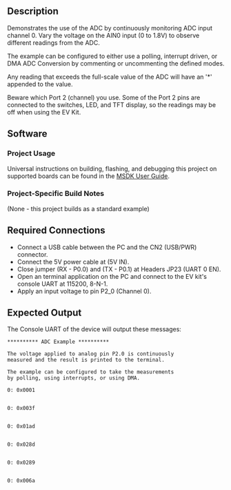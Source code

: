 ## Description

Demonstrates the use of the ADC by continuously monitoring ADC input channel 0.  Vary the voltage on the AIN0 input (0 to 1.8V) to observe different readings from the ADC.

The example can be configured to either use a polling, interrupt driven, or DMA ADC Conversion by commenting or uncommenting the defined modes.

Any reading that exceeds the full-scale value of the ADC will have an '*' appended to the value.

Beware which Port 2 (channel) you use. Some of the Port 2 pins are connected to the switches, LED, and TFT display, so the readings may be off when using the EV Kit.

## Software

### Project Usage

Universal instructions on building, flashing, and debugging this project on supported boards can be found in the [MSDK User Guide](https://analog-devices-msdk.github.io/msdk/USERGUIDE/).

### Project-Specific Build Notes

(None - this project builds as a standard example)

## Required Connections

-   Connect a USB cable between the PC and the CN2 (USB/PWR) connector.
-   Connect the 5V power cable at (5V IN).
-   Close jumper (RX - P0.0) and (TX - P0.1) at Headers JP23 (UART 0 EN).
-   Open an terminal application on the PC and connect to the EV kit's console UART at 115200, 8-N-1.
-   Apply an input voltage to pin P2_0 (Channel 0).

## Expected Output

The Console UART of the device will output these messages:

```
********** ADC Example **********

The voltage applied to analog pin P2.0 is continuously
measured and the result is printed to the terminal.

The example can be configured to take the measurements
by polling, using interrupts, or using DMA.

0: 0x0001


0: 0x003f


0: 0x01ad


0: 0x028d


0: 0x0289


0: 0x006a
```
